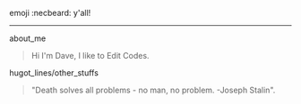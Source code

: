 emoji :necbeard: y'all!
***
about_me
>  Hi I'm Dave, I like to Edit Codes.

hugot_lines/other_stuffs
> "Death solves all problems - no man, no problem. -Joseph Stalin".
